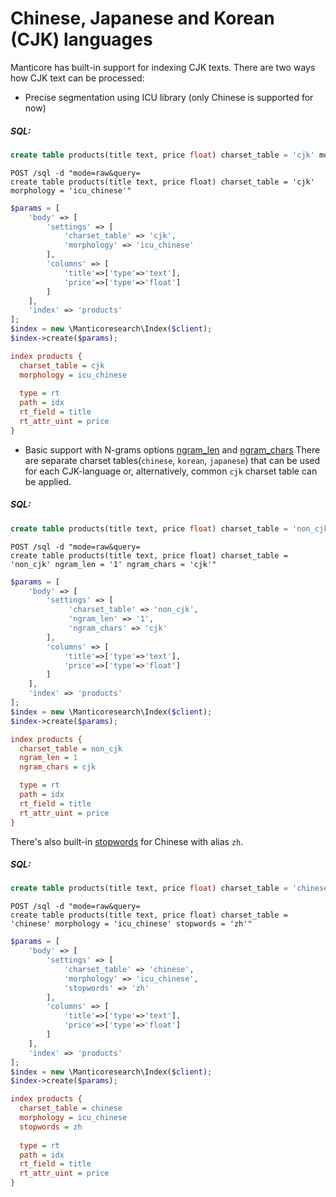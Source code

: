 # Chinese, Japanese and Korean (CJK) languages

Manticore has built-in support for indexing CJK texts. There are two ways how CJK text can be processed:

<!-- example cjk 1 -->
* Precise segmentation using ICU library (only Chinese is supported for now)


<!-- intro -->
##### SQL:

<!-- request SQL -->

```sql
create table products(title text, price float) charset_table = 'cjk' morphology = 'icu_chinese'
```

<!-- request HTTP -->

```http
POST /sql -d "mode=raw&query=
create table products(title text, price float) charset_table = 'cjk' morphology = 'icu_chinese'"
```

<!-- request PHP -->

```php
$params = [
    'body' => [
        'settings' => [
            'charset_table' => 'cjk',
            'morphology' => 'icu_chinese'
        ],
        'columns' => [
            'title'=>['type'=>'text'],
            'price'=>['type'=>'float']
        ]
    ],
    'index' => 'products'
];
$index = new \Manticoresearch\Index($client);
$index->create($params);
```

<!-- request CONFIG -->

```ini
index products {
  charset_table = cjk
  morphology = icu_chinese
  
  type = rt
  path = idx
  rt_field = title
  rt_attr_uint = price
}
```
<!-- end -->

<!-- example cjk 2 -->
* Basic support with N-grams options [ngram_len](Creating_an_index/NLP_and_tokenization/Low-level_tokenization.md#ngram_len) and [ngram_chars](Creating_an_index/NLP_and_tokenization/Low-level_tokenization.md#ngram_chars)
There are separate charset tables(`chinese`, `korean`, `japanese`) that can be used for each CJK-language or, alternatively, common `cjk` charset table can be applied. 


<!-- intro -->
##### SQL:

<!-- request SQL -->

```sql
create table products(title text, price float) charset_table = 'non_cjk' ngram_len = '1' ngram_chars = 'cjk'
```

<!-- request HTTP -->

```http
POST /sql -d "mode=raw&query=
create table products(title text, price float) charset_table = 'non_cjk' ngram_len = '1' ngram_chars = 'cjk'"
```

<!-- request PHP -->

```php
$params = [
    'body' => [
        'settings' => [
             'charset_table' => 'non_cjk',
             'ngram_len' => '1',
             'ngram_chars' => 'cjk'
        ],
        'columns' => [
            'title'=>['type'=>'text'],
            'price'=>['type'=>'float']
        ]
    ],
    'index' => 'products'
];
$index = new \Manticoresearch\Index($client);
$index->create($params);
```

<!-- request CONFIG -->

```ini
index products {
  charset_table = non_cjk
  ngram_len = 1
  ngram_chars = cjk

  type = rt
  path = idx
  rt_field = title
  rt_attr_uint = price
}
```
<!-- end -->

<!-- example cjk 3 -->
There's also built-in [stopwords](Creating_an_index/NLP_and_tokenization/Ignoring_stop-words.md#stopwords) for Chinese with alias `zh`.


<!-- intro -->
##### SQL:

<!-- request SQL -->

```sql
create table products(title text, price float) charset_table = 'chinese' morphology = 'icu_chinese' stopwords = 'zh'
```

<!-- request HTTP -->

```http
POST /sql -d "mode=raw&query=
create table products(title text, price float) charset_table = 'chinese' morphology = 'icu_chinese' stopwords = 'zh'"
```

<!-- request PHP -->

```php
$params = [
    'body' => [
        'settings' => [
            'charset_table' => 'chinese',
            'morphology' => 'icu_chinese',
            'stopwords' => 'zh'
        ],
        'columns' => [
            'title'=>['type'=>'text'],
            'price'=>['type'=>'float']
        ]
    ],
    'index' => 'products'
];
$index = new \Manticoresearch\Index($client);
$index->create($params);
```

<!-- request CONFIG -->

```ini
index products {
  charset_table = chinese
  morphology = icu_chinese
  stopwords = zh
  
  type = rt
  path = idx
  rt_field = title
  rt_attr_uint = price
}
```
<!-- end -->
